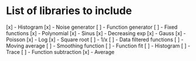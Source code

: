 # List of libraries to include

[x] - Histogram
[x] - Noise generator
[ ] - Function generator
[ ]   - Fixed functions
[x]     - Polynomial
[x]     - Sinus
[x]     - Decreasing exp
[x]     - Gauss
[x]     - Poisson
[x]     - Log
[x]     - Square root
[ ]     - 1/x
[ ]   - Data filtered functions
[ ]     - Moving average
[ ]     - Smoothing function
[ ] - Function fit
[ ]   - Histogram
[ ]   - Trace
[ ] - Function subtraction
[x] - Average

